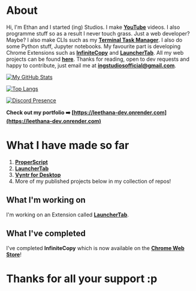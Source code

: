 # About
Hi, I'm Ethan and I started (ing) Studios. I make [**YouTube**](https://youtube.com/@ai-turtle) videos. I also programme stuff so as a result I never touch grass. Just a web developer? Maybe? I also make CLIs such as my [**Terminal Task Manager**](https://github.com/ingStudiosOfficial/terminaltaskmanager). I also do some Python stuff, Jupyter notebooks. My favourite part is developing Chrome Extensions such as [**InfiniteCopy**](https://github.com/ing-Studios-Web-Labs/infinitecopy) and [**LauncherTab**](https://github.com/ing-Studios-Web-Labs/launchertab). All my web projects can be found [**here**](https://github.com/ing-Studios-Web-Labs). Thanks for reading, open to dev requests and happy to contribute, just email me at [**ingstudiosofficial@gmail.com**](mailto:ingstudiosofficial@gmail.com?subject=Developer%20Request).

[![My GitHub Stats](https://github-readme-stats.vercel.app/api?username=ingStudiosOfficial)](https://github.com/anuraghazra/github-readme-stats)

[![Top Langs](https://github-readme-stats.vercel.app/api/top-langs/?username=ingStudiosOfficial)](https://github.com/anuraghazra/github-readme-stats)

[![Discord Presence](https://lanyard.cnrad.dev/api/1128648335096549487)](https://discord.com/users/1128648335096549487)

**Check out my portfolio ➡️ [https://leethana-dev.onrender.com](https://leethana-dev.onrender.com)**

# What I have made so far
1. [**ProperScript**](https://github.com/ingStudiosOfficial/properscript)
2. [**LauncherTab**](https://github.com/ing-Studios-Web-Labs/launchertab)
3. [**Vyntr for Desktop**](https://github.com/ingStudiosOfficial/vyntrdesktop)
4. More of my published projects below in my collection of repos!

## What I'm working on
I'm working on an Extension called [**LauncherTab**](https://github.com/ing-Studios-Web-Labs/launchertab).

## What I've completed
I've completed **InfiniteCopy** which is now available on the [**Chrome Web Store**](https://chromewebstore.google.com/detail/infinitecopy/pdpmaoljompdbigcclpkkhjoiompjpkc)!

# Thanks for all your support :p

